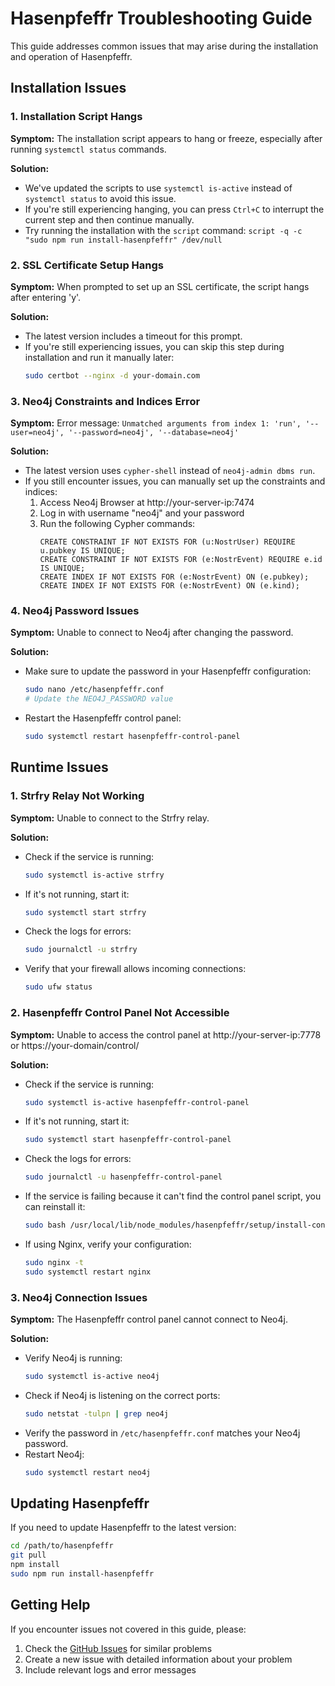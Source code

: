 # Hasenpfeffr Troubleshooting Guide

This guide addresses common issues that may arise during the installation and operation of Hasenpfeffr.

## Installation Issues

### 1. Installation Script Hangs

**Symptom:** The installation script appears to hang or freeze, especially after running `systemctl status` commands.

**Solution:** 
- We've updated the scripts to use `systemctl is-active` instead of `systemctl status` to avoid this issue.
- If you're still experiencing hanging, you can press `Ctrl+C` to interrupt the current step and then continue manually.
- Try running the installation with the `script` command: `script -q -c "sudo npm run install-hasenpfeffr" /dev/null`

### 2. SSL Certificate Setup Hangs

**Symptom:** When prompted to set up an SSL certificate, the script hangs after entering 'y'.

**Solution:**
- The latest version includes a timeout for this prompt.
- If you're still experiencing issues, you can skip this step during installation and run it manually later:
  ```bash
  sudo certbot --nginx -d your-domain.com
  ```

### 3. Neo4j Constraints and Indices Error

**Symptom:** Error message: `Unmatched arguments from index 1: 'run', '--user=neo4j', '--password=neo4j', '--database=neo4j'`

**Solution:**
- The latest version uses `cypher-shell` instead of `neo4j-admin dbms run`.
- If you still encounter issues, you can manually set up the constraints and indices:
  1. Access Neo4j Browser at http://your-server-ip:7474
  2. Log in with username "neo4j" and your password
  3. Run the following Cypher commands:
     ```cypher
     CREATE CONSTRAINT IF NOT EXISTS FOR (u:NostrUser) REQUIRE u.pubkey IS UNIQUE;
     CREATE CONSTRAINT IF NOT EXISTS FOR (e:NostrEvent) REQUIRE e.id IS UNIQUE;
     CREATE INDEX IF NOT EXISTS FOR (e:NostrEvent) ON (e.pubkey);
     CREATE INDEX IF NOT EXISTS FOR (e:NostrEvent) ON (e.kind);
     ```

### 4. Neo4j Password Issues

**Symptom:** Unable to connect to Neo4j after changing the password.

**Solution:**
- Make sure to update the password in your Hasenpfeffr configuration:
  ```bash
  sudo nano /etc/hasenpfeffr.conf
  # Update the NEO4J_PASSWORD value
  ```
- Restart the Hasenpfeffr control panel:
  ```bash
  sudo systemctl restart hasenpfeffr-control-panel
  ```

## Runtime Issues

### 1. Strfry Relay Not Working

**Symptom:** Unable to connect to the Strfry relay.

**Solution:**
- Check if the service is running:
  ```bash
  sudo systemctl is-active strfry
  ```
- If it's not running, start it:
  ```bash
  sudo systemctl start strfry
  ```
- Check the logs for errors:
  ```bash
  sudo journalctl -u strfry
  ```
- Verify that your firewall allows incoming connections:
  ```bash
  sudo ufw status
  ```

### 2. Hasenpfeffr Control Panel Not Accessible

**Symptom:** Unable to access the control panel at http://your-server-ip:7778 or https://your-domain/control/

**Solution:**
- Check if the service is running:
  ```bash
  sudo systemctl is-active hasenpfeffr-control-panel
  ```
- If it's not running, start it:
  ```bash
  sudo systemctl start hasenpfeffr-control-panel
  ```
- Check the logs for errors:
  ```bash
  sudo journalctl -u hasenpfeffr-control-panel
  ```
- If the service is failing because it can't find the control panel script, you can reinstall it:
  ```bash
  sudo bash /usr/local/lib/node_modules/hasenpfeffr/setup/install-control-panel.sh
  ```
- If using Nginx, verify your configuration:
  ```bash
  sudo nginx -t
  sudo systemctl restart nginx
  ```

### 3. Neo4j Connection Issues

**Symptom:** The Hasenpfeffr control panel cannot connect to Neo4j.

**Solution:**
- Verify Neo4j is running:
  ```bash
  sudo systemctl is-active neo4j
  ```
- Check if Neo4j is listening on the correct ports:
  ```bash
  sudo netstat -tulpn | grep neo4j
  ```
- Verify the password in `/etc/hasenpfeffr.conf` matches your Neo4j password.
- Restart Neo4j:
  ```bash
  sudo systemctl restart neo4j
  ```

## Updating Hasenpfeffr

If you need to update Hasenpfeffr to the latest version:

```bash
cd /path/to/hasenpfeffr
git pull
npm install
sudo npm run install-hasenpfeffr
```

## Getting Help

If you encounter issues not covered in this guide, please:

1. Check the [GitHub Issues](https://github.com/Pretty-Good-Freedom-Tech/hasenpfeffr/issues) for similar problems
2. Create a new issue with detailed information about your problem
3. Include relevant logs and error messages
